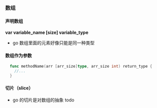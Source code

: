 ### 数组

#### 声明数组

**var variable_name [size] variable_type**

- go 数组里面的元素好像只能是同一种类型

#### 数组作为参数

```go
  func methodName(arr [arr_size]type, arr_size int) return_type {
    //...
  }
```

#### 切片（slice）

- go 的切片是对数组的抽象
todo